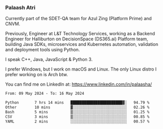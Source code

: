 ### Palaash Atri

Currently part of the SDET-QA team for Azul Zing (Platform Prime) and CNVM. 

Previously, Engineer at L&T Technology Services, working as a Backend Engineer for Halliburton on DecisionSpace (DS365.ai) Platform team, building Java SDKs, microservices and Kubernetes automation, validation and deployment tools using Python.

I speak C++, Java, JavaScript & Python 3.

I prefer Windows, but I work on macOS and Linux. The only Linux distro I prefer working on is Arch btw.

You can find me on LinkedIn at: https://www.linkedin.com/in/palaasha/

<!--START_SECTION:waka-->

```txt
From: 09 May 2024 - To: 16 May 2024

Python       7 hrs 14 mins   ███████████████████████▓░   94.79 %
Other        10 mins         ▓░░░░░░░░░░░░░░░░░░░░░░░░   02.26 %
Bash         5 mins          ▒░░░░░░░░░░░░░░░░░░░░░░░░   01.25 %
CSV          3 mins          ▒░░░░░░░░░░░░░░░░░░░░░░░░   00.85 %
YAML         2 mins          ░░░░░░░░░░░░░░░░░░░░░░░░░   00.57 %
```

<!--END_SECTION:waka-->
